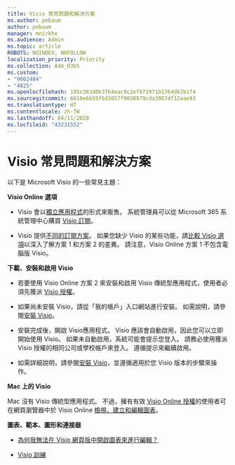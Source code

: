 ```yaml
---
title: Visio 常見問題和解決方案
ms.author: pebaum
author: pebaum
manager: mnirkhe
ms.audience: Admin
ms.topic: article
ROBOTS: NOINDEX, NOFOLLOW
localization_priority: Priority
ms.collection: Adm_O365
ms.custom:
- "9002484"
- "4825"
ms.openlocfilehash: 195c383d0b3f64eac9c2ef673971b1764d63b1f4
ms.sourcegitcommit: 6010e6b55f6d3057f9038979cda3987df12aae93
ms.translationtype: HT
ms.contentlocale: zh-TW
ms.lasthandoff: 04/11/2020
ms.locfileid: "43231552"
---
```

# <a name="visio-common-issues-and-resolutions"></a>Visio 常見問題和解決方案

以下是 Microsoft Visio 的一些常見主題：

**Visio Online 選項**

- Visio 會以[獨立應用程式](https://products.office.com/visio/flowchart-software)的形式來販售。 系統管理員可以從 Microsoft 365 系統管理中心購買 [Visio 訂閱](https://docs.microsoft.com/alchemyinsights/purchase-visio-subscription)。

- Visio 提供[不同的訂閱方案](https://products.office.com/visio/microsoft-visio-plans-and-pricing-compare-visio-options)。 如果您缺少 Visio 的某些功能，請[比較 Visio 選項](https://products.office.com/visio/microsoft-visio-plans-and-pricing-compare-visio-options)以深入了解方案 1 和方案 2 的差異。  請注意，Visio Online 方案 1 不包含電腦版 Visio。

**下載、安裝和啟用 Visio**

- 若要使用 Visio Online 方案 2 來安裝和啟用 Visio 傳統型應用程式，使用者必須先獲派 [Visio 授權](https://docs.microsoft.com/office365/admin/subscriptions-and-billing/assign-licenses-to-users)。

- 如果尚未安裝 Visio，請從「我的帳戶」入口網站進行安裝。 如需說明，請參閱[安裝 Visio](https://support.office.com/article/f98f21e3-aa02-4827-9167-ddab5b025710)。

- 安裝完成後，開啟 Visio應用程式。 Visio 應該會自動啟用，因此您可以立即開始使用 Visio。 如果未自動啟用，系統可能會提示您登入。 請務必使用獲派 Visio 授權的相同公司或學校帳戶來登入。 遵循提示來繼續啟用。

- 如需詳細說明，請參閱[安裝 Visio](https://support.office.com/article/f98f21e3-aa02-4827-9167-ddab5b025710)，並遵循適用於您 Visio 版本的步驟來操作。

**Mac 上的 Visio**

Mac 沒有 Visio 傳統型應用程式。 不過，擁有有效 [Visio Online 授權](https://docs.microsoft.com/office365/admin/subscriptions-and-billing/assign-licenses-to-users)的使用者可在網頁瀏覽器中於 Visio Online [檢視、建立和編輯圖表](https://support.office.com/article/06f04845-91b8-4e8f-881f-a43c970735fc)。

**圖表、範本、圖形和連接器**

- [為何我無法在 Visio 網頁版中開啟圖表來進行編輯？](https://support.microsoft.com/zh-TW/office/why-can-t-i-open-a-diagram-for-editing-in-visio-for-the-web-ea4a23d3-21d3-4878-945e-cf1be4140357)

- [Visio 訓練](https://support.office.com/article/visio-training-e058bcfa-1d90-4653-afc6-e84d54cf94a6)

